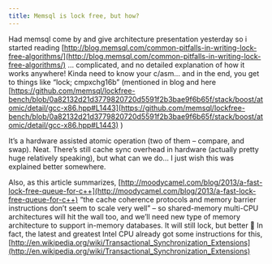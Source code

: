 ```yaml
---
title: Memsql is lock free, but how?
---
```


Had memsql come by and give architecture presentation yesterday so i started reading [http://blog.memsql.com/common-pitfalls-in-writing-lock-free-algorithms/](http://blog.memsql.com/common-pitfalls-in-writing-lock-free-algorithms/) … complicated, and no detailed explanation of how it works anywhere! Kinda need to know your c/asm… and in the end, you get to things like “lock; cmpxchg16b” (mentioned in blog and here [https://github.com/memsql/lockfree-bench/blob/0a82132d21d3779820720d5591f2b3bae9f6b65f/stack/boost/atomic/detail/gcc-x86.hpp#L1443](https://github.com/memsql/lockfree-bench/blob/0a82132d21d3779820720d5591f2b3bae9f6b65f/stack/boost/atomic/detail/gcc-x86.hpp#L1443) )

It’s a hardware assisted atomic operation (two of them – compare, and swap). Neat. There’s still cache sync overhead in hardware (actually pretty huge relatively speaking), but what can we do… I just wish this was explained better somewhere.

Also, as this article summarizes, [http://moodycamel.com/blog/2013/a-fast-lock-free-queue-for-c++](http://moodycamel.com/blog/2013/a-fast-lock-free-queue-for-c++)
“the cache coherence protocols and memory barrier instructions don’t seem to scale very well” – so shared-memory multi-CPU architectures will hit the wall too, and we’ll need new type of memory architecture to support in-memory databases. It will still lock, but better 🙂
In fact, the latest and greatest Intel CPU already got some instructions for this, [http://en.wikipedia.org/wiki/Transactional_Synchronization_Extensions](http://en.wikipedia.org/wiki/Transactional_Synchronization_Extensions)